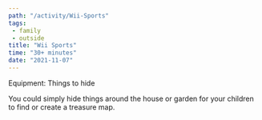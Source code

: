 ```yaml
---
path: "/activity/Wii-Sports"
tags: 
 - family 
 - outside
title: "Wii Sports"
time: "30+ minutes"
date: "2021-11-07"
---
```


Equipment: Things to hide

You could simply hide things around the house or garden for your children to find or create a treasure map.